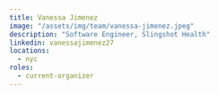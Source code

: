 ```yaml
---
title: Vanessa Jimenez
image: "/assets/img/team/vanessa-jimenez.jpeg"
description: "Software Engineer, Slingshot Health"
linkedin: vanessajimenez27
locations:
  - nyc
roles:
  - current-organizer
---
```

